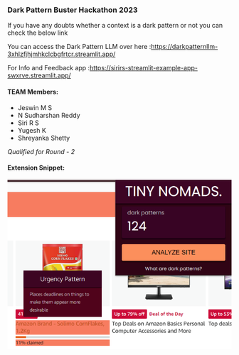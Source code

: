 ### Dark Pattern Buster Hackathon 2023

If you have any doubts whether a context is a dark pattern or not you can check the below link 


You can access the Dark Pattern LLM over here :https://darkpatternllm-3xhlzfjhjmhkclcbgfrtcr.streamlit.app/

For Info and Feedback app :https://sirirs-streamlit-example-app-swxrve.streamlit.app/

#### TEAM Members:
- Jeswin M S
- N Sudharshan Reddy
- Siri R S
- Yugesh K
- Shreyanka Shetty
  
*Qualified for Round - 2*
#### Extension Snippet:



![Extension ScreenShot](https://github.com/JeswinMS4/DPBH_MSRIT_TINY_NOMADS/blob/main/screenshot1.png)
